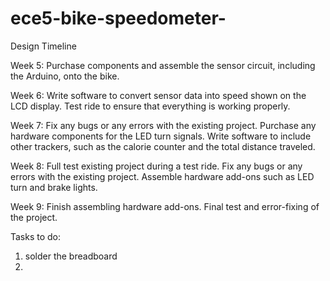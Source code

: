 # ece5-bike-speedometer-
Design Timeline

Week 5: Purchase components and assemble the sensor circuit, including the Arduino, onto the bike. 

Week 6: Write software to convert sensor data into speed shown on the LCD display. Test ride to ensure that everything is working properly.

Week 7: Fix any bugs or any errors with the existing project. Purchase any hardware components for the LED turn signals. Write software to include other trackers, such as the calorie counter and the total distance traveled. 

Week 8: Full test existing project during a test ride. Fix any bugs or any errors with the existing project. Assemble hardware add-ons such as LED turn and brake lights.  

Week 9: Finish assembling hardware add-ons. Final test and error-fixing of the project. 

Tasks to do:
1. solder the breadboard
2. 
